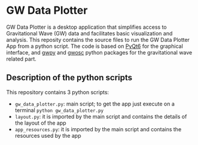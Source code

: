 # GW Data Plotter
GW Data Plotter is a desktop application that simplifies access to Gravitational Wave (GW) data and facilitates basic 
visualization and analysis. 
This reposity contains the source files to run the GW Data Plotter App from a python script. 
The code is based on [PyQt6](https://www.riverbankcomputing.com/software/pyqt/) for the graphical interface, and
[gwpy](https://gwpy.github.io) and [gwosc](https://pypi.org/project/gwosc/) python packages for the gravitational wave 
related part.

## Description of the python scripts
This repository contains 3 python scripts:
* `gw_data_plotter.py`: main script; to get the app just execute on a terminal `python gw_data_plotter.py`
* `layout.py`: it is imported by the main script and contains the details of the layout of the app
* `app_resources.py`: it is imported by the main script and contains the resources used by the app
